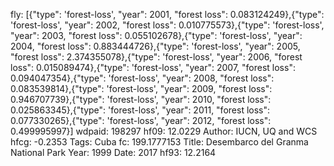fly: [{"type": 'forest-loss', "year": 2001, "forest loss": 0.083124249},{"type": 'forest-loss', "year": 2002, "forest loss": 0.010775573},{"type": 'forest-loss', "year": 2003, "forest loss": 0.055102678},{"type": 'forest-loss', "year": 2004, "forest loss": 0.883444726},{"type": 'forest-loss', "year": 2005, "forest loss": 2.374355078},{"type": 'forest-loss', "year": 2006, "forest loss": 0.015089474},{"type": 'forest-loss', "year": 2007, "forest loss": 0.094047354},{"type": 'forest-loss', "year": 2008, "forest loss": 0.083539814},{"type": 'forest-loss', "year": 2009, "forest loss": 0.946707739},{"type": 'forest-loss', "year": 2010, "forest loss": 0.025863345},{"type": 'forest-loss', "year": 2011, "forest loss": 0.077330265},{"type": 'forest-loss', "year": 2012, "forest loss": 0.499995997}]
wdpaid: 198297
hf09: 12.0229
Author: IUCN, UQ and WCS
hfcg: -0.2353
Tags: Cuba
fc: 199.1777153
Title: Desembarco del Granma National Park
Year: 1999
Date: 2017
hf93: 12.2164
